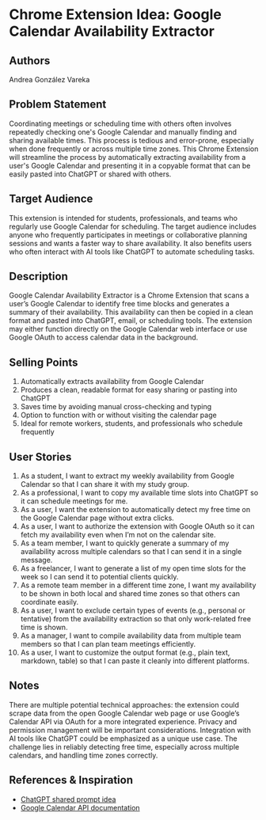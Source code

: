 # Chrome Extension Idea: Google Calendar Availability Extractor

## Authors

Andrea González Vareka

## Problem Statement

Coordinating meetings or scheduling time with others often involves repeatedly checking one's Google Calendar and manually finding and sharing available times. This process is tedious and error-prone, especially when done frequently or across multiple time zones. This Chrome Extension will streamline the process by automatically extracting availability from a user's Google Calendar and presenting it in a copyable format that can be easily pasted into ChatGPT or shared with others.

## Target Audience

This extension is intended for students, professionals, and teams who regularly use Google Calendar for scheduling. The target audience includes anyone who frequently participates in meetings or collaborative planning sessions and wants a faster way to share availability. It also benefits users who often interact with AI tools like ChatGPT to automate scheduling tasks.

## Description

Google Calendar Availability Extractor is a Chrome Extension that scans a user’s Google Calendar to identify free time blocks and generates a summary of their availability. This availability can then be copied in a clean format and pasted into ChatGPT, email, or scheduling tools. The extension may either function directly on the Google Calendar web interface or use Google OAuth to access calendar data in the background.

## Selling Points

1. Automatically extracts availability from Google Calendar  
2. Produces a clean, readable format for easy sharing or pasting into ChatGPT  
3. Saves time by avoiding manual cross-checking and typing  
4. Option to function with or without visiting the calendar page  
5. Ideal for remote workers, students, and professionals who schedule frequently  

## User Stories

1. As a student, I want to extract my weekly availability from Google Calendar so that I can share it with my study group.  
2. As a professional, I want to copy my available time slots into ChatGPT so it can schedule meetings for me.  
3. As a user, I want the extension to automatically detect my free time on the Google Calendar page without extra clicks.  
4. As a user, I want to authorize the extension with Google OAuth so it can fetch my availability even when I’m not on the calendar site.  
5. As a team member, I want to quickly generate a summary of my availability across multiple calendars so that I can send it in a single message.  
6. As a freelancer, I want to generate a list of my open time slots for the week so I can send it to potential clients quickly.  
7. As a remote team member in a different time zone, I want my availability to be shown in both local and shared time zones so that others can coordinate easily.  
8. As a user, I want to exclude certain types of events (e.g., personal or tentative) from the availability extraction so that only work-related free time is shown.  
9. As a manager, I want to compile availability data from multiple team members so that I can plan team meetings efficiently.  
10. As a user, I want to customize the output format (e.g., plain text, markdown, table) so that I can paste it cleanly into different platforms.  

## Notes

There are multiple potential technical approaches: the extension could scrape data from the open Google Calendar web page or use Google’s Calendar API via OAuth for a more integrated experience. Privacy and permission management will be important considerations. Integration with AI tools like ChatGPT could be emphasized as a unique use case. The challenge lies in reliably detecting free time, especially across multiple calendars, and handling time zones correctly.

## References & Inspiration

- [ChatGPT shared prompt idea](https://chatgpt.com/share/67f52bca-eb64-8005-b3a7-ddf74f5ffe1c)  
- [Google Calendar API documentation](https://developers.google.com/calendar/api)  